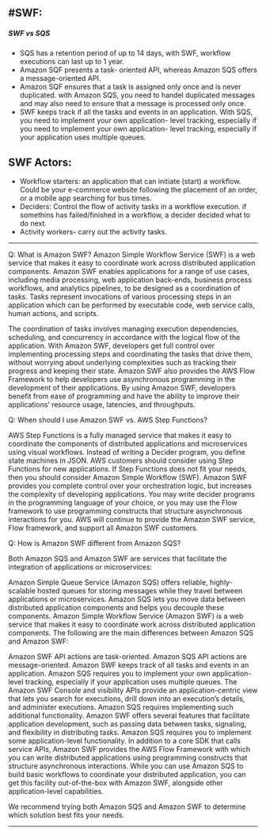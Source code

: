 #SWF:
---

##### SWF vs SQS
- SQS has a retention period of up to 14 days, with SWF, workflow executions can last up to 1 year.
- Amazon SQF presents a task- oriented API, whereas Amazon SQS offers a message-oriented API.
- Amazon SQF ensures that a task is assigned only once and is never duplicated. with Amazon SQS, you need to handel duplicated messages and may also need to ensure that a message is processed only once.
- SWF keeps track if all the tasks and events in an application. With SQS, you need to implement your own application- level tracking, especially if you need to implement your own application- level tracking, especially if your application uses multiple queues.

SWF Actors:
-----------
- Workflow starters: an application that can initiate (start) a workflow. Could be your e-commerce website following the placement of an order, or a mobile app searching for bus times.
- Deciders: Control the flow of activity tasks in a workflow execution. if somethins has failed/finished in a workflow, a decider decided what to do next.
- Activity workers- carry out the activity tasks.

-----

Q: What is Amazon SWF?
Amazon Simple Workflow Service (SWF) is a web service that makes it easy to coordinate work across distributed application components. Amazon SWF enables applications for a range of use cases, including media processing, web application back-ends, business process workflows, and analytics pipelines, to be designed as a coordination of tasks. Tasks represent invocations of various processing steps in an application which can be performed by executable code, web service calls, human actions, and scripts.

The coordination of tasks involves managing execution dependencies, scheduling, and concurrency in accordance with the logical flow of the application. With Amazon SWF, developers get full control over implementing processing steps and coordinating the tasks that drive them, without worrying about underlying complexities such as tracking their progress and keeping their state. Amazon SWF also provides the AWS Flow Framework to help developers use asynchronous programming in the development of their applications. By using Amazon SWF, developers benefit from ease of programming and have the ability to improve their applications’ resource usage, latencies, and throughputs.


Q: When should I use Amazon SWF vs. AWS Step Functions?

AWS Step Functions is a fully managed service that makes it easy to coordinate the components of distributed applications and microservices using visual workflows. Instead of writing a Decider program, you define state machines in JSON. AWS customers should consider using Step Functions for new applications. If Step Functions does not fit your needs, then you should consider Amazon Simple Workflow (SWF). Amazon SWF provides you complete control over your orchestration logic, but increases the complexity of developing applications. You may write decider programs in the programming language of your choice, or you may use the Flow framework to use programming constructs that structure asynchronous interactions for you. AWS will continue to provide the Amazon SWF service, Flow framework, and support all Amazon SWF customers.


Q: How is Amazon SWF different from Amazon SQS?

Both Amazon SQS and Amazon SWF are services that facilitate the integration of applications or microservices:

Amazon Simple Queue Service (Amazon SQS) offers reliable, highly-scalable hosted queues for storing messages while they travel between applications or microservices. Amazon SQS lets you move data between distributed application components and helps you decouple these components.
Amazon Simple Workflow Service (Amazon SWF) is a web service that makes it easy to coordinate work across distributed application components.
The following are the main differences between Amazon SQS and Amazon SWF:

Amazon SWF API actions are task-oriented. Amazon SQS API actions are message-oriented.
Amazon SWF keeps track of all tasks and events in an application. Amazon SQS requires you to implement your own application-level tracking, especially if your application uses multiple queues.
The Amazon SWF Console and visibility APIs provide an application-centric view that lets you search for executions, drill down into an execution’s details, and administer executions. Amazon SQS requires implementing such additional functionality.
Amazon SWF offers several features that facilitate application development, such as passing data between tasks, signaling, and flexibility in distributing tasks. Amazon SQS requires you to implement some application-level functionality.
In addition to a core SDK that calls service APIs, Amazon SWF provides the AWS Flow Framework with which you can write distributed applications using programming constructs that structure asynchronous interactions.
While you can use Amazon SQS to build basic workflows to coordinate your distributed application, you can get this facility out-of-the-box with Amazon SWF, alongside other application-level capabilities.

We recommend trying both Amazon SQS and Amazon SWF to determine which solution best fits your needs.

----------------------------------------
